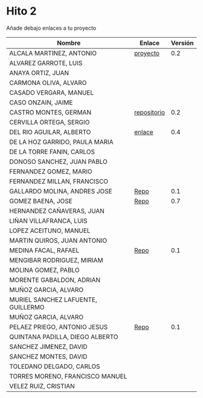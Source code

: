 # Hito 2

Añade debajo enlaces a tu proyecto

| Nombre                   | Enlace                                   | Versión |
| ------------------------ | ---------------------------------------- | ------- |
| ALCALA MARTINEZ, ANTONIO | [proyecto](https://github.com/AntonioAlcM/ProyectoIV17-18) | 0.2     |
| ALVAREZ GARROTE, LUIS    |                                          |         |
| ANAYA ORTIZ, JUAN        |                                          |         |
| CARMONA OLIVA, ALVARO    |                                          |         |
| CASADO VERGARA, MANUEL   |                                          |         |
| CASO ONZAIN, JAIME       |                                          |         |
| CASTRO MONTES, GERMAN|[repositorio](https://github.com/patamimbre/IV_Proyecto) | 0.2 |
| CERVILLA ORTEGA, SERGIO| | |
| DEL RIO AGUILAR, ALBERTO| [enlace](https://github.com/berbus/proyectoIV) | 0.4 |
| DE LA HOZ GARRIDO, PAULA MARIA| | |
| DE LA TORRE FANIN, CARLOS| | |
| DONOSO SANCHEZ, JUAN PABLO| | |
| FERNANDEZ GOMEZ, MARIO| | |
| FERNANDEZ MILLAN, FRANCISCO| | |
| GALLARDO MOLINA, ANDRES JOSE| [Repo](https://github.com/Maverick94/IV_Proyecto) | 0.1 |
| GOMEZ BAENA, JOSE| [Repo](https://github.com/josegob/IV-Proyecto) | 0.7 |
| HERNANDEZ CAÑAVERAS, JUAN| | |
| LIÑAN VILLAFRANCA, LUIS| | |
| LOPEZ ACEITUNO, MANUEL| | |
| MARTIN QUIROS, JUAN ANTONIO| | |
| MEDINA FACAL, RAFAEL| [Repo](https://github.com/Medfac9/Proyecto_IV) | 0.1 |
| MENGIBAR RODRIGUEZ, MIRIAM| | |
| MOLINA GOMEZ, PABLO| | |
| MORENTE GABALDON, ADRIAN| | |
| MUÑOZ GARCIA, ALVARO| | |
| MURIEL SANCHEZ LAFUENTE, GUILLERMO| | |
| MUÑOZ GARCIA, ALVARO| | |
| PELAEZ PRIEGO, ANTONIO JESUS| [Repo](https://github.com/ajpelaez/IV-Proyecto) | 0.1 |
| QUINTANA PADILLA, DIEGO ALBERTO| | |
| SANCHEZ JIMENEZ, DAVID| | |
| SANCHEZ MONTES, DAVID| | |
| TOLEDANO DELGADO, CARLOS| | |
| TORRES MORENO, FRANCISCO MANUEL| | |
| VELEZ RUIZ, CRISTIAN| | |
